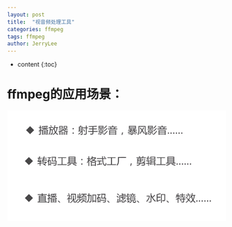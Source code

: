 ```yaml
---
layout: post
title:  "视音频处理工具"
categories: ffmpeg
tags: ffmpeg
author: JerryLee
---
```


* content
{:toc}
# ffmpeg的应用场景：



![嘻嘻嘻](/images/ffmpeg/ffmpeg.png)
